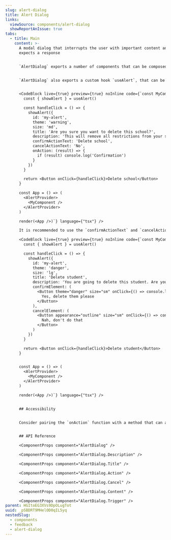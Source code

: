 ```yaml
---
slug: alert-dialog
title: Alert Dialog
links:
  viewSource: components/alert-dialog
  showReportAnIssue: true
tabs:
  - title: Main
    content: >-
      A modal dialog that interrupts the user with important content and
      expects a response


      `AlertDialog` exports a number of components that can be composed together to create a modal pop up that expects a response from the user.


      `AlertDialog` also exports a custom hook `useAlert`, that can be used to dynamically render an alert based on some content and a callback. `showAlert` accepts a `theme` and `size` prop which can be used to customise the `AlertDialog`.


      <CodeBlock live={true} preview={true} noInline code={`const MyComponent = () =>{
        const { showAlert } = useAlert()

        const handleClick = () => {
          showAlert({
            id: 'my-alert',
            theme: 'warning',
            size: 'md',
            title: 'Are you sure you want to delete this school?',
            description: 'This will remove all restrictions from your school',
            confirmActionText: 'Delete school',
            cancelActionText: 'No',
            onAction: (result) => {
              if (result) console.log('Confirmation')
            }
          })
        }

        return <Button onClick={handleClick}>Delete school</Button>
      }

      const App = () => (
        <AlertProvider>
          <MyComponent />
        </AlertProvider>
      )

      render(<App />)`} language={"tsx"} />

      It is recommended to use the `confirmActionText` and `cancelActionText` options to specify button labels in the alert dialog. This approach ensures a consistent look and feel while simplifying the setup process. However, if you require more granular control, you can opt for the custom button elements using the `confirmElement` and `cancelElement` options:

      <CodeBlock live={true} preview={true} noInline code={`const MyComponent = () =>{
        const { showAlert } = useAlert()

        const handleClick = () => {
          showAlert({
            id: 'my-alert',
            theme: 'danger',
            size: 'lg',
            title: 'Delete student',
            description: 'You are going to delete this student. Are you sure?',
            confirmElement: (
              <Button theme="danger" size="sm" onClick={() => console.log("Delete user")}>
                Yes, delete them please
              </Button>
            ),
            cancelElement: (
              <Button appearance="outline" size="sm" onClick={() => console.log("Don't delete user")}>
                Nah, don't do that
              </Button>
            )
          })
        }

        return <Button onClick={handleClick}>Delete student</Button>
      }


      const App = () => (
        <AlertProvider>
          <MyComponent />
        </AlertProvider>
      )

      render(<App />)`} language={"tsx"} />


      ## Accessibility


      Consider pairing the `onAction` function with a method that can announce a message to the user. In the above example a message of "School has been deleted" would be appropriate for screen reader users. [Radix UI Announce](https://radix-ui.com/primitives/docs/utilities/announce) would be a good candidate for this.


      ## API Reference

      <ComponentProps component="AlertDialog" />

      <ComponentProps component="AlertDialog.Description" />

      <ComponentProps component="AlertDialog.Title" />

      <ComponentProps component="AlertDialog.Action" />

      <ComponentProps component="AlertDialog.Cancel" />

      <ComponentProps component="AlertDialog.Content" />

      <ComponentProps component="AlertDialog.Trigger" />
parent: HGItoEG3XVs9DpOLugTot
uuid: _pSBDRT9MHelOD0qIL5yq
nestedSlug:
  - components
  - feedback
  - alert-dialog
---
```

